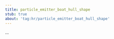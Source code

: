 ```yaml
---
title: particle_emitter_boat_hull_shape
stub: true
about: 'tag:hr/particle_emitter_boat_hull_shape'
---
```

...

